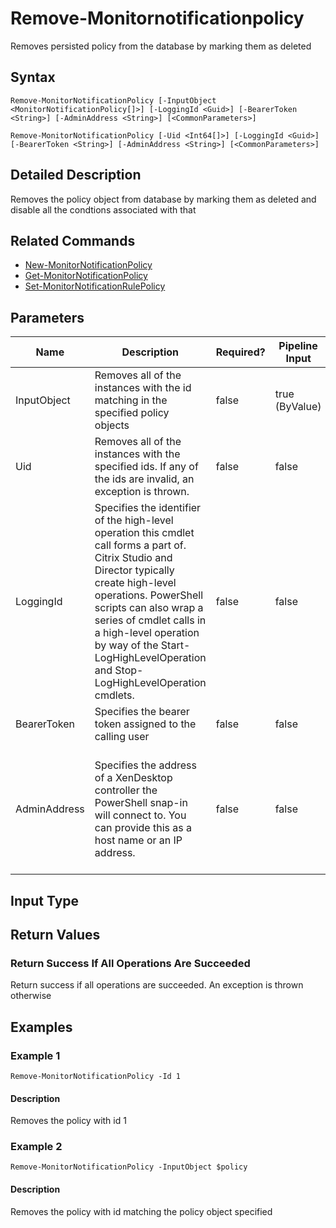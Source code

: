 ﻿
# Remove-Monitornotificationpolicy
Removes persisted policy from the database by marking them as deleted
## Syntax
```
Remove-MonitorNotificationPolicy [-InputObject <MonitorNotificationPolicy[]>] [-LoggingId <Guid>] [-BearerToken <String>] [-AdminAddress <String>] [<CommonParameters>]

Remove-MonitorNotificationPolicy [-Uid <Int64[]>] [-LoggingId <Guid>] [-BearerToken <String>] [-AdminAddress <String>] [<CommonParameters>]
```
## Detailed Description
Removes the policy object from database by marking them as deleted and disable all the condtions associated with that


## Related Commands

* [New-MonitorNotificationPolicy](./New-MonitorNotificationPolicy/)
* [Get-MonitorNotificationPolicy](./Get-MonitorNotificationPolicy/)
* [Set-MonitorNotificationRulePolicy](./Set-MonitorNotificationRulePolicy/)
## Parameters
| Name   | Description | Required? | Pipeline Input | Default Value |
| --- | --- | --- | --- | --- |
| InputObject | Removes all of the instances with the id matching in the specified policy objects | false | true (ByValue) |  |
| Uid | Removes all of the instances with the specified ids.  If any of the ids are invalid, an exception is thrown. | false | false |  |
| LoggingId | Specifies the identifier of the high-level operation this cmdlet call forms a part of. Citrix Studio and Director typically create high-level operations. PowerShell scripts can also wrap a series of cmdlet calls in a high-level operation by way of the Start-LogHighLevelOperation and Stop-LogHighLevelOperation cmdlets. | false | false |  |
| BearerToken | Specifies the bearer token assigned to the calling user | false | false |  |
| AdminAddress | Specifies the address of a XenDesktop controller the PowerShell snap-in will connect to. You can provide this as a host name or an IP address. | false | false | Localhost. Once a value is provided by any cmdlet, this value becomes the default. |

## Input Type

### 

## Return Values

### Return Success If All Operations Are Succeeded
Return success if all operations are succeeded. An exception is thrown otherwise
## Examples

### Example 1
```
Remove-MonitorNotificationPolicy -Id 1
```
#### Description
Removes the policy with id 1
### Example 2
```
Remove-MonitorNotificationPolicy -InputObject $policy
```
#### Description
Removes the policy with id matching the policy object specified
